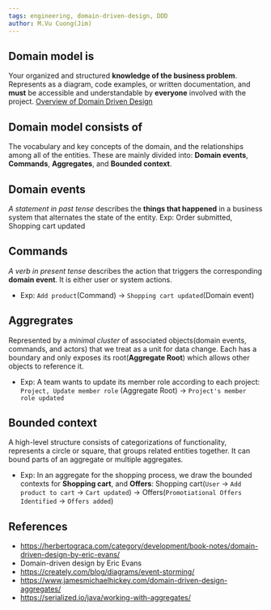 ```yaml
---
tags: engineering, domain-driven-design, DDD
author: M.Vu Cuong(Jim)
---
```

## Domain model is
Your organized and structured **knowledge of the business problem**. Represents as a diagram, code examples, or written documentation, and **must** be accessible and understandable by **everyone** involved with the project.
[Overview of Domain Driven Design](https://github.com/dwarvesf/brain/blob/master/Engineering/Overview%20of%20Domain%20Driven%20Design.md)
## Domain model consists of
The vocabulary and key concepts of the domain, and the relationships among all of the entities.
These are mainly divided into: **Domain events**, **Commands**, **Aggregates**, and **Bounded context**.
## Domain events
*A statement in past tense* describes the **things that happened** in a business system that alternates the state of the entity.
Exp: Order submitted, Shopping cart updated
## Commands
*A verb in present tense* describes the action that triggers the corresponding **domain event**. It is either user or system actions.
- Exp: `Add product`(Command) -> `Shopping cart updated`(Domain event)
## Aggregrates
Represented by a *minimal cluster* of associated objects(domain events, commands, and actors) that we treat as a unit for data change. Each has a boundary and only exposes its root(**Aggregate Root**) which allows other objects to reference it.
- Exp: A team wants to update its member role according to each project: </n>
`Project, Update member role` (Aggregate Root) -> `Project's member role updated`</n>
## Bounded context
A high-level structure consists of categorizations of functionality, represents a circle or square, that groups related entities together. It can bound parts of an aggregate or multiple aggregates.
- Exp: In an aggregate for the shopping process,  we draw the bounded contexts for **Shopping cart**, and **Offers**: </n>
Shopping cart(`User` -> `Add product to cart` -> `Cart updated`) -> Offers(`Promotiational Offers Identified` -> `Offers added`)
## References
- https://herbertograca.com/category/development/book-notes/domain-driven-design-by-eric-evans/
- Domain-driven design by Eric Evans
- https://creately.com/blog/diagrams/event-storming/
- https://www.jamesmichaelhickey.com/domain-driven-design-aggregates/
- https://serialized.io/java/working-with-aggregates/